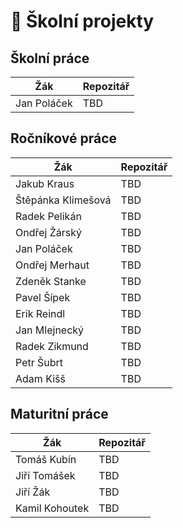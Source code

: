 # 💾 Školní projekty
## Školní práce
| Žák                    | Repozitář                                                           |
| ---------------------- | ------------------------------------------------------------------- |
| Jan Poláček            | TBD |

## Ročníkové práce
| Žák                    | Repozitář                                                           |
| ---------------------- | ------------------------------------------------------------------- |
| Jakub Kraus            | TBD |
| Štěpánka Klimešová     | TBD |
| Radek Pelikán          | TBD |
| Ondřej Žárský          | TBD |
| Jan Poláček            | TBD |
| Ondřej Merhaut         | TBD |
| Zdeněk Stanke          | TBD |
| Pavel Šípek            | TBD |
| Erik Reindl            | TBD |
| Jan Mlejnecký          | TBD |
| Radek Zikmund          | TBD |
| Petr Šubrt             | TBD |
| Adam Kišš              | TBD |

## Maturitní práce
| Žák               | Repozitář                                                          |
| ----------------- | ------------------------------------------------------------------ |
| Tomáš Kubín       | TBD |
| Jiří Tomášek      | TBD |
| Jiří Žák          | TBD |
| Kamil Kohoutek    | TBD |
